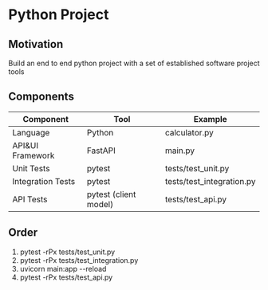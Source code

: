 # Python Project

## Motivation
Build an end to end python project with a set of established software project tools


## Components

|Component|Tool|Example|
|---|---|---|
|Language|Python|calculator.py|
|API&UI Framework|FastAPI| main.py|
|Unit Tests|pytest|tests/test_unit.py|
|Integration Tests|pytest|tests/test_integration.py|
|API Tests|pytest (client model)|tests/test_api.py|


## Order
1. pytest -rPx tests/test_unit.py
2. pytest -rPx tests/test_integration.py
3. uvicorn main:app --reload
4. pytest -rPx tests/test_api.py
